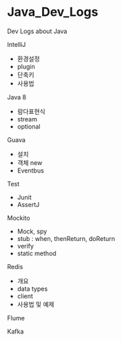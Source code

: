 # Java_Dev_Logs
Dev Logs about Java

IntelliJ
- 환경설정
- plugin
- 단축키
- 사용법

Java 8
- 람다표현식
- stream
- optional

Guava
- 설치
- 객체 new
- Eventbus

Test
- Junit
- AssertJ

Mockito
- Mock, spy
- stub : when, thenReturn, doReturn
- verify
- static method

Redis
- 개요
- data types
- client
- 사용법 및 예제

Flume

Kafka

